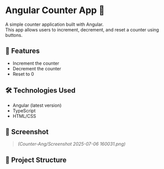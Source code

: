 # Angular Counter App 🧮

A simple counter application built with Angular.  
This app allows users to increment, decrement, and reset a counter using buttons.

## 🚀 Features

- Increment the counter
- Decrement the counter
- Reset to 0

## 🛠 Technologies Used

- Angular (latest version)
- TypeScript
- HTML/CSS

## 📸 Screenshot

> *(Counter-Ang/Screenshot 2025-07-06 160031.png)*

## 📂 Project Structure


